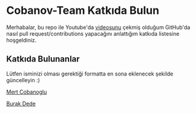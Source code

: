 # Cobanov-Team Katkıda Bulun
Merhabalar, bu repo ile Youtube'da [videosunu]() 
çekmiş olduğum GitHub'da nasıl pull request/contributions yapacağını anlattığım katkıda 
listesine hoşgeldiniz. 

## Katkıda Bulunanlar
Lütfen isminizi olması gerektiği formatta en sona eklenecek şekilde güncelleyin :)

[Mert Cobanoglu](https://github.com/metover)

[Burak Dede](https://github.com/burak-dede)


